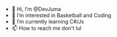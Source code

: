 - 👋 Hi, I’m @DevJuma
- 👀 I’m interested in Basketball and Coding
- 🌱 I’m currently learning C#/Js
- 📫 How to reach me don't lul

<!---
DevJuma/DevJuma is a ✨ special ✨ repository because its `README.md` (this file) appears on your GitHub profile.
You can click the Preview link to take a look at your changes.
--->
